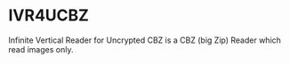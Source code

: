# IVR4UCBZ
Infinite Vertical Reader for Uncrypted CBZ is a CBZ (big Zip) Reader which read images only.
